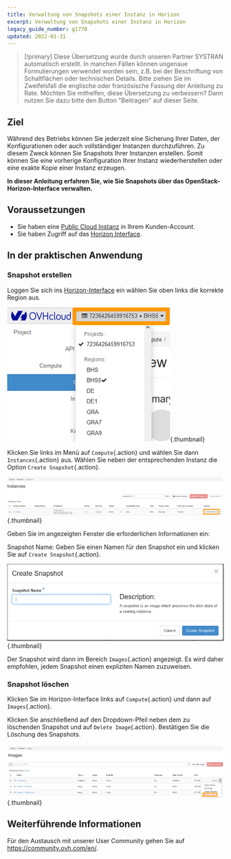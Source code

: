 ```yaml
---
title: Verwaltung von Snapshots einer Instanz in Horizon
excerpt: Verwaltung von Snapshots einer Instanz in Horizon
legacy_guide_number: g1770
updated: 2022-01-31
---
```


> [!primary]
> Diese Übersetzung wurde durch unseren Partner SYSTRAN automatisch erstellt. In manchen Fällen können ungenaue Formulierungen verwendet worden sein, z.B. bei der Beschriftung von Schaltflächen oder technischen Details. Bitte ziehen Sie im Zweifelsfall die englische oder französische Fassung der Anleitung zu Rate. Möchten Sie mithelfen, diese Übersetzung zu verbessern? Dann nutzen Sie dazu bitte den Button "Beitragen" auf dieser Seite.
>

## Ziel

Während des Betriebs können Sie jederzeit eine Sicherung Ihrer Daten, der Konfigurationen oder auch vollständiger Instanzen durchzuführen. Zu diesem Zweck können Sie Snapshots Ihrer Instanzen erstellen. Somit können Sie eine vorherige Konfiguration Ihrer Instanz wiederherstellen oder eine exakte Kopie einer Instanz erzeugen.

**In dieser Anleitung erfahren Sie, wie Sie Snapshots über das OpenStack-Horizon-Interface verwalten.**

## Voraussetzungen

- Sie haben eine [Public Cloud Instanz](/pages/platform/public-cloud/public-cloud-first-steps#schritt-3-instanz-erstellen) in Ihrem Kunden-Account.
- Sie haben Zugriff auf das [Horizon Interface](/pages/public_cloud/compute/introducing_horizon).

## In der praktischen Anwendung

### Snapshot erstellen

Loggen Sie sich ins [Horizon-Interface](https://horizon.cloud.ovh.net/auth/login/) ein wählen Sie oben links die korrekte Region aus.

![Region](images/region2021.png){.thumbnail}

Klicken Sie links im Menü auf `Compute`{.action} und wählen Sie dann `Instances`{.action} aus. Wählen Sie neben der entsprechenden Instanz die Option `Create Snapshot`{.action}.

![Snapshot Create](images/createsnapshot.png){.thumbnail}

Geben Sie im angezeigten Fenster die erforderlichen Informationen ein:

Snapshot Name: Geben Sie einen Namen für den Snapshot ein und klicken Sie auf `Create Snapshot`{.action}.

![Create snapshot](images/createsnapshot2.png){.thumbnail}

Der Snapshot wird dann im Bereich `Images`{.action} angezeigt. Es wird daher empfohlen, jedem Snapshot einen expliziten Namen zuzuweisen. 

### Snapshot löschen

Klicken Sie im Horizon-Interface links auf `Compute`{.action} und dann auf `Images`{.action}.

Klicken Sie anschließend auf den Dropdown-Pfeil neben dem zu löschenden Snapshot und auf `Delete Image`{.action}. Bestätigen Sie die Löschung des Snapshots.

![public-cloud](images/deletesnapshot.png){.thumbnail}

## Weiterführende Informationen
 
Für den Austausch mit unserer User Community gehen Sie auf <https://community.ovh.com/en/>.
